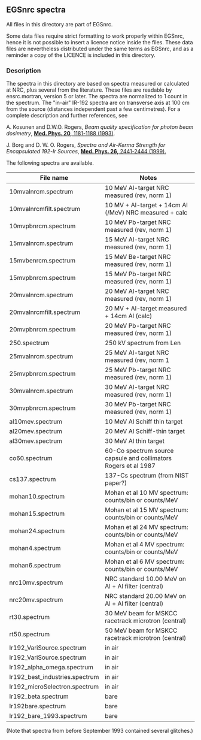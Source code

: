 ## EGSnrc spectra

All files in this directory are part of EGSnrc.

Some data files require strict formatting to work properly within EGSnrc, hence
it is not possible to insert a licence notice inside the files. These data files
are nevertheless distributed under the same terms as EGSnrc, and as a reminder a
copy of the LICENCE is included in this directory.

### Description

The spectra in this directory are based on spectra measured or calculated at
NRC, plus several from the literature. These files are readable by
ensrc.mortran, version 5 or later. The spectra are normalized to 1 count in the
spectrum. The "in-air" IR-192 spectra are on transverse axis at 100 cm from the source
(distances independent past a few centimetres). For a complete description and further references, see

A. Kosunen and D.W.O. Rogers, *Beam quality specification for photon beam
dosimetry*, [**Med. Phys. 20,** 1181-1188 (1993)](http://dx.doi.org/10.1118/1.598763).

J. Borg and D. W. O. Rogers, *Spectra and Air-Kerma Strength for Encapsulated
192-Ir Sources*, [**Med. Phys. 26,** 2441-2444 (1999).](http://dx.doi.org/10.1118/1.598763)

The following spectra are available.

| File name                          | Notes
|------------------------------------|-----------------------------------------------------------
|  10mvalnrcm.spectrum               | 10 MeV Al-target NRC measured (rev, norm 1)
|  10mvalnrcmfilt.spectrum           | 10  MV + Al-target + 14cm Al (/MeV) NRC measured + calc
|  10mvpbnrcm.spectrum               | 10 MeV Pb-target NRC measured (rev, norm 1)
|  15mvalnrcm.spectrum               | 15 MeV Al-target NRC measured (rev, norm 1)
|  15mvbenrcm.spectrum               | 15 MeV Be-target NRC measured (rev, norm 1)
|  15mvpbnrcm.spectrum               | 15 MeV Pb-target NRC measured (rev, norm 1)
|  20mvalnrcm.spectrum               | 20 MeV Al-target NRC measured (rev, norm 1)
|  20mvalnrcmfilt.spectrum           | 20 MV + Al-target measured + 14cm Al (calc)
|  20mvpbnrcm.spectrum               | 20 MeV Pb-target NRC measured (rev, norm 1)
|  250.spectrum                      | 250 kV spectrum from Len
|  25mvalnrcm.spectrum               | 25 MeV Al-target NRC measured (rev, norm 1
|  25mvpbnrcm.spectrum               | 25 MeV Pb-target NRC measured (rev, norm 1)
|  30mvalnrcm.spectrum               | 30 MeV Al-target NRC measured (rev, norm 1)
|  30mvpbnrcm.spectrum               | 30 MeV Pb-target NRC measured (rev, norm 1)
|  al10mev.spectrum                  | 10 MeV Al Schiff thin target
|  al20mev.spectrum                  | 20 MeV Al Schiff-thin target
|  al30mev.spectrum                  | 30 MeV Al thin target
|  co60.spectrum                     | 60-Co  spectrum source capsule and collimators Rogers et al 1987
|  cs137.spectrum                    | 137-Cs spectrum  (from NIST paper?)
|  mohan10.spectrum                  | Mohan et al 10 MV spectrum: counts/bin or counts/MeV
|  mohan15.spectrum                  | Mohan et al 15 MV spectrum: counts/bin or counts/MeV
|  mohan24.spectrum                  | Mohan et al 24 MV spectrum: counts/bin or counts/MeV
|  mohan4.spectrum                   | Mohan et al  4 MV spectrum: counts/bin or counts/MeV
|  mohan6.spectrum                   | Mohan et al  6 MV spectrum: counts/bin or counts/MeV
|  nrc10mv.spectrum                  | NRC standard 10.00 MeV on Al + Al filter (central)
|  nrc20mv.spectrum                  | NRC standard 20.00 MeV on Al + Al filter (central)
|  rt30.spectrum                     | 30 MeV beam for MSKCC racetrack microtron  (central)
|  rt50.spectrum                     | 50 MeV beam for MSKCC racetrack microtron  (central)
|  Ir192_VariSource.spectrum         | in air
|  Ir192_VariSource.spectrum         | in air
|  Ir192_alpha_omega.spectrum        | in air
|  Ir192_best_industries.spectrum    | in air
|  Ir192_microSelectron.spectrum     | in air
|  Ir192_beta.spectrum               | bare
|  Ir192bare.spectrum                | bare
|  Ir192_bare_1993.spectrum          | bare

 (Note that spectra from before September 1993 contained several glitches.)
